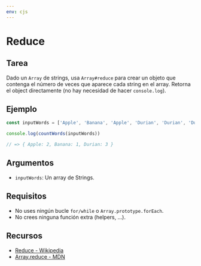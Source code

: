 ```yaml
---
env: cjs
---
```


# Reduce

## Tarea

Dado un `Array` de strings, usa `Array#reduce` para crear un objeto que contenga
el número de veces que aparece cada string en el array. Retorna el object
directamente (no hay necesidad de hacer `console.log`).

## Ejemplo

```js
const inputWords = ['Apple', 'Banana', 'Apple', 'Durian', 'Durian', 'Durian']

console.log(countWords(inputWords))

// => { Apple: 2, Banana: 1, Durian: 3 }
```

## Argumentos

* `inputWords`: Un array de Strings.

## Requisitos

* No uses ningún bucle `for/while` o `Array.prototype.forEach`.
* No crees ninguna función extra (helpers, ...).

## Recursos

* [Reduce - Wikipedia](https://en.wikipedia.org/wiki/Reduce_(higher-order_function))
* [Array.reduce - MDN](https://developer.mozilla.org/en-US/docs/Web/JavaScript/Reference/Global_Objects/Array/reduce)
